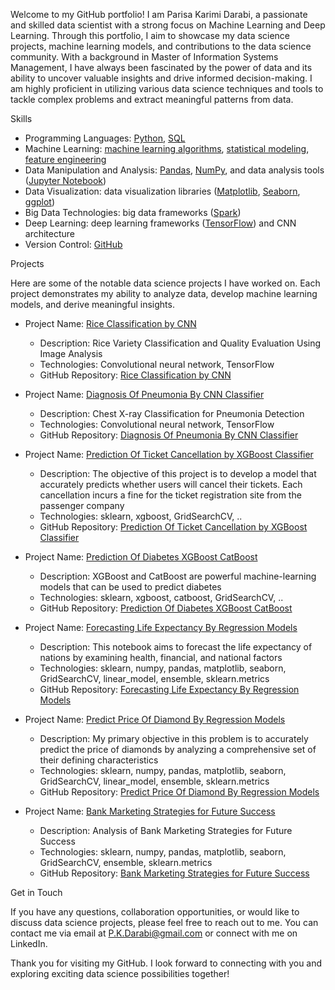 Welcome to my GitHub portfolio! I am Parisa Karimi Darabi, a passionate and skilled data scientist with a strong focus on Machine Learning and Deep Learning. Through this portfolio, I aim to showcase my data science projects, machine learning models, and contributions to the data science community.
With a background in Master of Information Systems Management, I have always been fascinated by the power of data and its ability to uncover valuable insights and drive informed decision-making. I am highly proficient in utilizing various data science techniques and tools to tackle complex problems and extract meaningful patterns from data.

Skills

- Programming Languages: [Python](#python), [SQL](#sql)
- Machine Learning: [machine learning algorithms](#machine-learning-algorithms), [statistical modeling](#statistical-modeling), [feature engineering](#feature-engineering)
- Data Manipulation and Analysis: [Pandas](#pandas), [NumPy](#numpy), and data analysis tools ([Jupyter Notebook](#jupyter-notebook))
- Data Visualization: data visualization libraries ([Matplotlib](#matplotlib), [Seaborn](#seaborn), [ggplot](#ggplot))
- Big Data Technologies: big data frameworks ([Spark](#spark))
- Deep Learning: deep learning frameworks ([TensorFlow](#tensorflow)) and CNN architecture
- Version Control: [GitHub](#github)


Projects

Here are some of the notable data science projects I have worked on. Each project demonstrates my ability to analyze data, develop machine learning models, and derive meaningful insights.

- Project Name: [Rice Classification by CNN](#rice-classification-by-cnn)
  - Description: Rice Variety Classification and Quality Evaluation Using Image Analysis
  - Technologies: Convolutional neural network, TensorFlow
  - GitHub Repository: [Rice Classification by CNN](https://github.com/P-Darabi/Rice_Classification_By_CNN)

- Project Name: [Diagnosis Of Pneumonia By CNN Classifier](#diagnosis-of-pneumonia-by-cnn-classifier)
  - Description: Chest X-ray Classification for Pneumonia Detection
  - Technologies: Convolutional neural network, TensorFlow
  - GitHub Repository: [Diagnosis Of Pneumonia By CNN Classifier](https://github.com/P-Darabi/Diagnosis_Of_Pneumonia_By_CNN_Classifier)

- Project Name: [Prediction Of Ticket Cancellation by XGBoost Classifier](#prediction-of-ticket-cancellation-by-xgboost-classifier)
  - Description: The objective of this project is to develop a model that accurately predicts whether users will cancel their tickets. Each cancellation incurs a fine for the ticket registration site from the passenger company
  - Technologies: sklearn, xgboost, GridSearchCV, ..
  - GitHub Repository: [Prediction Of Ticket Cancellation by XGBoost Classifier](https://github.com/P-Darabi/Prediction_Of_Ticket_Cancellation_Acc_98/tree/main)

- Project Name: [Prediction Of Diabetes XGBoost CatBoost](#prediction-of-diabetes-xgboost-catboost)
  - Description: XGBoost and CatBoost are powerful machine-learning models that can be used to predict diabetes
  - Technologies: sklearn, xgboost, catboost, GridSearchCV, ..
  - GitHub Repository: [Prediction Of Diabetes XGBoost CatBoost](https://github.com/P-Darabi/Prediction_Of_Diabetes_XGBoost_CatBoost)

- Project Name: [Forecasting Life Expectancy By Regression Models](#forecasting-life-expectancy-by-regression-models)
  - Description: This notebook aims to forecast the life expectancy of nations by examining health, financial, and national factors
  - Technologies: sklearn, numpy, pandas, matplotlib, seaborn, GridSearchCV, linear_model, ensemble, sklearn.metrics
  - GitHub Repository: [Forecasting Life Expectancy By Regression Models](https://github.com/P-Darabi/Forecasting_Life_Expectancy_By_Regression_Models)

- Project Name: [Predict Price Of Diamond By Regression Models](#predict-price-of-diamond-by-regression-models)
  - Description: My primary objective in this problem is to accurately predict the price of diamonds by analyzing a comprehensive set of their defining characteristics
  - Technologies: sklearn, numpy, pandas, matplotlib, seaborn, GridSearchCV, linear_model, ensemble, sklearn.metrics
  - GitHub Repository: [Predict Price Of Diamond By Regression Models](https://github.com/P-Darabi/Predict_Price_Of_Diamond/tree/main)

- Project Name: [Bank Marketing Strategies for Future Success](#bank-marketing-strategies-for-future-success)
  - Description: Analysis of Bank Marketing Strategies for Future Success
  - Technologies: sklearn, numpy, pandas, matplotlib, seaborn, GridSearchCV, ensemble, sklearn.metrics
  - GitHub Repository: [Bank Marketing Strategies for Future Success](https://github.com/P-Darabi/Bank_Marketing_Strategies_for_Future_Success)


Get in Touch

If you have any questions, collaboration opportunities, or would like to discuss data science projects, please feel free to reach out to me. You can contact me via email at P.K.Darabi@gmail.com or connect with me on LinkedIn.

Thank you for visiting my GitHub. I look forward to connecting with you and exploring exciting data science possibilities together!
